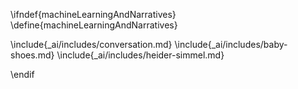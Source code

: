 \ifndef{machineLearningAndNarratives}
\define{machineLearningAndNarratives}

\include{_ai/includes/conversation.md}
\include{_ai/includes/baby-shoes.md}
\include{_ai/includes/heider-simmel.md}

\endif
